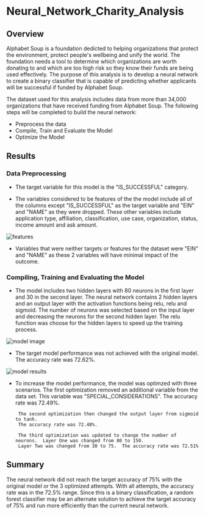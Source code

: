 # Neural_Network_Charity_Analysis

## Overview

Alphabet Soup is a foundation dedicted to helping organizations that protect the environment, protect people's wellbeing and unify the world.  The foundation needs a tool to determine which organizations are worth donating to and which are too high risk so they know their funds are being used effectively.  The purpose of this analysis is to develop a neural network to create a binary classifier that is capable of predicting whether applicants will be successful if funded by Alphabet Soup.

The dataset used for this analysis includes data from more than 34,000 organizations that have received funding from Alphabet Soup.  The following steps will be completed to build the neural network:

* Preprocess the data
* Compile, Train and Evaluate the Model
* Optimize the Model
    
## Results
    
### Data Preprocessing

* The target variable for this model is the "IS_SUCCESSFUL" category.  

* The variables considered to be features of the the model include all of the columns except "IS_SUCCESSFUL" as the target variable and "EIN" and "NAME" as they were       dropped.  These other variables include application type, affiliation, classification, use case, organization, status, income amount and ask amount.     

![features](https://user-images.githubusercontent.com/100876517/183309432-fa08233f-d710-493f-8407-82f3088006ee.png)


* Variables that were neither targets or features for the dataset were "EIN" and "NAME" as these 2 variables will have minimal impact of the outcome.

### Compiling, Training and Evaluating the Model

* The model includes two hidden layers with 80 neurons in the first layer and 30 in the second layer.  The neural network contains 2 hidden layers and an output layer with the activation functions being relu, relu and sigmoid.  The number of neurons was selected based on the input layer and decreasing the neurons for the second hidden layer.  The relu function was choose for the hidden layers to speed up the training process.


![model image](https://user-images.githubusercontent.com/100876517/183309435-bfc22fb2-ec85-45e4-b5e7-7575021745fb.png)


* The target model performance was not achieved with the original model.  The accuracy rate was 72.62%.

![model results](https://user-images.githubusercontent.com/100876517/183309436-074d2ada-6263-4b84-81b6-67f4869b348e.png)

* To increase the model performance, the model was optimzed with three scenarios. 
       The first optimization removed an additional variable from the data set.  This variable was "SPECIAL_CONSIDERATIONS".
       The accuracy rate was 72.49%.
       
       The second optimization then changed the output layer from sigmoid to tanh.
       The accuracy rate was 72.48%.
       
       The third optimization was updated to change the number of neurons.  Layer One was changed from 80 to 150.
       Layer Two was changed from 30 to 75.  The accuracy rate was 72.51%

## Summary

The neural network did not reach the target accuracy of 75% with the original model or the 3 optimized attempts.  With all attempts, the accuracy rate was in the 72.5% range.  Since this is a binary classification, a random forest classifier may be an alternate solution to achieve the target accuracy of 75% and run more efficiently than the current neural network.


